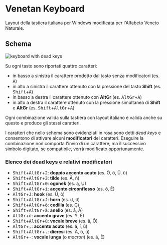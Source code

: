# Venetan Keyboard

Layout della tastiera italiana per Windows modificata per l'Alfabeto Veneto Naturale.

## Schema

![keyboard with dead keys](images/layout.png?raw=true)

Su ogni tasto sono riportati quattro caratteri:

* in basso a sinistra il carattere prodotto dal tasto senza modificatori (es. <kbd>A</kbd>)
* in alto a sinistra il carattere ottenuto con la pressione del tasto **Shift** (es. <kbd>Shift</kbd>+<kbd>A</kbd>)
* in basso a destra il carattere ottenuto con **AltGr** (es. <kbd>AltGr</kbd>+<kbd>A</kbd>)
* in alto a destra il carattere ottenuto con la pressione simultanea di **Shift** e **AltGr** (es. <kbd>Shift</kbd>+<kbd>AltGr</kbd>+<kbd>A</kbd>)

Ogni combinazione valida sulla tastiera con layout italiano è valida anche su questo e produce gli stessi caratteri.

I caratteri che nello schema sono evidenziati in rosa sono detti *dead keys* e consentono di attivare alcuni **modificatori** dei caratteri.
Eseguire la combinazione non comporta l'invio di un carattere, ma il successivo simbolo digitato, se compatibile, verrà modificato opportunamente.

### Elenco dei dead keys e relativi modificatori

* <kbd>Shift</kbd>+<kbd>AltGr</kbd>+<kbd>2</kbd>: **doppio accento acuto** (es. Ő, ő, Ű, ű)
* <kbd>Shift</kbd>+<kbd>AltGr</kbd>+<kbd>3</kbd>: **tilde** (es. Ã, ñ)
* <kbd>Shift</kbd>+<kbd>AltGr</kbd>+<kbd>0</kbd>: **ogonek** (es. ą, Ų)
* <kbd>Shift</kbd>+<kbd>AltGr</kbd>+<kbd>ì</kbd>: **accento circonflesso** (es. ô, Ê)
* <kbd>AltGr</kbd>+<kbd>J</kbd>: **hook** (es. Ủ, ỏ)
* <kbd>Shift</kbd>+<kbd>AltGr</kbd>+<kbd>J</kbd>: **horn** (es. ư, ơ)
* <kbd>Shift</kbd>+<kbd>AltGr</kbd>+<kbd>ò</kbd>: **cedilla** (es. Ç)
* <kbd>Shift</kbd>+<kbd>AltGr</kbd>+<kbd>à</kbd>: **anello** (es. å, Å)
* <kbd>AltGr</kbd>+<kbd>ù</kbd>: **accento grave** (es. Ỳ, È)
* <kbd>Shift</kbd>+<kbd>AltGr</kbd>+<kbd>ù</kbd>: **vocale breve** (es. ă, Ŏ)
* <kbd>AltGr</kbd>+<kbd>,</kbd>: **accento acuto** (es. á, í, ú)
* <kbd>Shift</kbd>+<kbd>AltGr</kbd>+<kbd>.</kbd>: **dieresi** (es. Ä, ö, ü)
* <kbd>AltGr</kbd>+<kbd>-</kbd>: **vocale lunga** (o _macron_) (es. ā, Ē)
